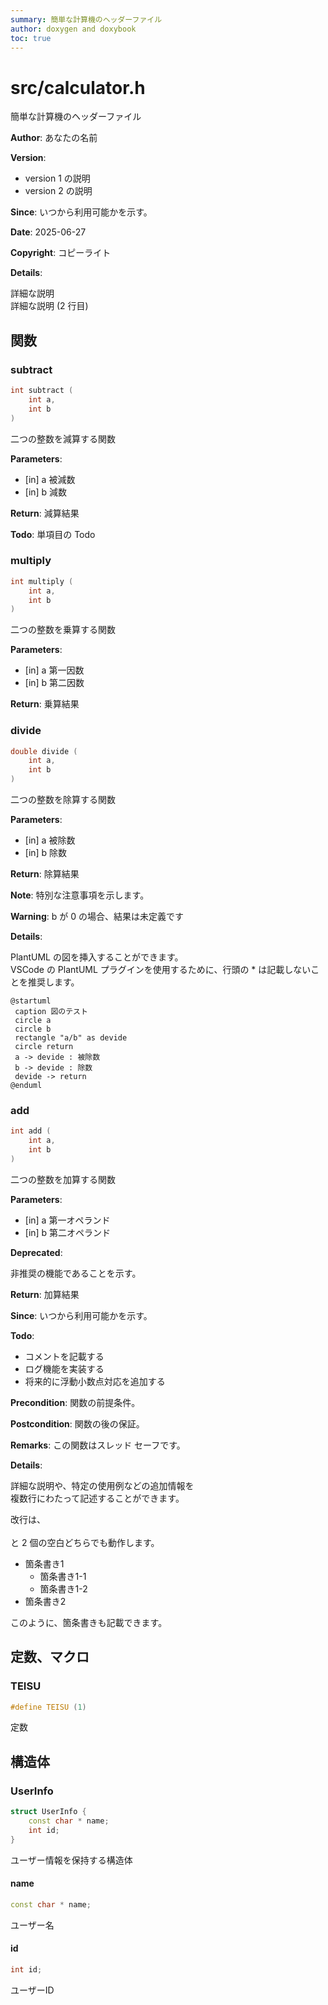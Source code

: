 ```yaml
---
summary: 簡単な計算機のヘッダーファイル
author: doxygen and doxybook
toc: true
---
```


<!-- IMPORTANT: This is an AUTOMATICALLY GENERATED file by doxygen and doxybook. Manual edits are NOT allowed. -->

# src/calculator.h

簡単な計算機のヘッダーファイル

**Author**: あなたの名前

**Version**:

* version 1 の説明
* version 2 の説明

**Since**: いつから利用可能かを示す。

**Date**: 2025-06-27

**Copyright**: コピーライト

**Details**:

詳細な説明  
詳細な説明 (2 行目)

## 関数

### subtract

```cpp
int subtract (
    int a,
    int b
)
```

二つの整数を減算する関数

**Parameters**:

* [in] a 被減数
* [in] b 減数

**Return**: 減算結果

**Todo**: 単項目の Todo

### multiply

```cpp
int multiply (
    int a,
    int b
)
```

二つの整数を乗算する関数

**Parameters**:

* [in] a 第一因数
* [in] b 第二因数

**Return**: 乗算結果

### divide

```cpp
double divide (
    int a,
    int b
)
```

二つの整数を除算する関数

**Parameters**:

* [in] a 被除数
* [in] b 除数

**Return**: 除算結果

**Note**: 特別な注意事項を示します。

**Warning**: b が 0 の場合、結果は未定義です

**Details**:

PlantUML の図を挿入することができます。  
VSCode の PlantUML プラグインを使用するために、行頭の * は記載しないことを推奨します。

```plantuml
@startuml
 caption 図のテスト
 circle a
 circle b
 rectangle "a/b" as devide
 circle return
 a -> devide : 被除数
 b -> devide : 除数
 devide -> return
@enduml
```

### add

```cpp
int add (
    int a,
    int b
)
```

二つの整数を加算する関数

**Parameters**:

* [in] a 第一オペランド
* [in] b 第二オペランド

**Deprecated**:

非推奨の機能であることを示す。

**Return**: 加算結果

**Since**: いつから利用可能かを示す。

**Todo**:

* コメントを記載する
* ログ機能を実装する
* 将来的に浮動小数点対応を追加する

**Precondition**: 関数の前提条件。

**Postcondition**: 関数の後の保証。

**Remarks**: この関数はスレッド セーフです。

**Details**:

詳細な説明や、特定の使用例などの追加情報を  
複数行にわたって記述することができます。

改行は、<br>  
と 2 個の空白どちらでも動作します。

* 箇条書き1
    * 箇条書き1-1
    * 箇条書き1-2
* 箇条書き2

このように、箇条書きも記載できます。

## 定数、マクロ

### TEISU

```cpp
#define TEISU (1)
```

定数

## 構造体

### UserInfo

```cpp
struct UserInfo {
    const char * name;
    int id;
}
```

ユーザー情報を保持する構造体

#### name

```cpp
const char * name;
```

ユーザー名

#### id

```cpp
int id;
```

ユーザーID
